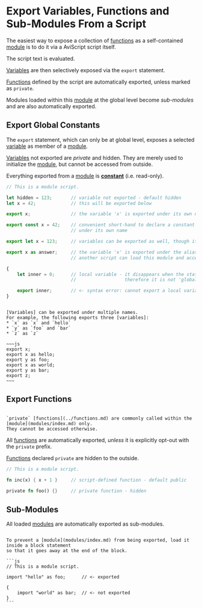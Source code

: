 Export Variables, Functions and Sub-Modules From a Script
=========================================================

The easiest way to expose a collection of [functions](../functions.md) as a self-contained [module](modules/index.md)
is to do it via a AviScript script itself.

The script text is evaluated.

[Variables](../variables.md) are then selectively exposed via the `export` statement.

[Functions](../functions.md) defined by the script are automatically exported, unless marked as `private`.

Modules loaded within this [module](modules/index.md) at the global level become _sub-modules_ and are also
automatically exported.


Export Global Constants
-----------------------

The `export` statement, which can only be at global level, exposes a selected
[variable](../variables.md) as member of a [module](modules/index.md).

[Variables](../variables.md) not exported are _private_ and hidden. They are merely used to
initialize the [module](modules/index.md), but cannot be accessed from outside.

Everything exported from a [module](modules/index.md) is **[constant](../constants.md)** (i.e. read-only).

```js
// This is a module script.

let hidden = 123;       // variable not exported - default hidden
let x = 42;             // this will be exported below

export x;               // the variable 'x' is exported under its own name

export const x = 42;    // convenient short-hand to declare a constant and export it
                        // under its own name

export let x = 123;     // variables can be exported as well, though it'll still be constant

export x as answer;     // the variable 'x' is exported under the alias 'answer'
                        // another script can load this module and access 'x' as 'module::answer'

{
    let inner = 0;      // local variable - it disappears when the statements block ends,
                        //                  therefore it is not 'global' and cannot be exported

    export inner;       // <- syntax error: cannot export a local variable
}
```

```admonish tip.small "Tip: Multiple exports"

[Variables] can be exported under multiple names.
For example, the following exports three [variables]:
* `x` as `x` and `hello`
* `y` as `foo` and `bar`
* `z` as `z`

~~~js
export x;
export x as hello;
export y as foo;
export x as world;
export y as bar;
export z;
~~~
```


Export Functions
----------------

```admonish info.side.wide "Private functions"

`private` [functions](../functions.md) are commonly called within the [module](modules/index.md) only.
They cannot be accessed otherwise.
```

All [functions](../functions.md) are automatically exported, _unless_ it is explicitly opt-out with
the `private` prefix.

[Functions](../functions.md) declared `private` are hidden to the outside.

```rust
// This is a module script.

fn inc(x) { x + 1 }     // script-defined function - default public

private fn foo() {}     // private function - hidden
```


Sub-Modules
-----------

All loaded [modules](modules/index.md) are automatically exported as sub-modules.

~~~admonish tip.small "Tip: Skip exporting a module"

To prevent a [module](modules/index.md) from being exported, load it inside a block statement
so that it goes away at the end of the block.

```js
// This is a module script.

import "hello" as foo;      // <- exported

{
    import "world" as bar;  // <- not exported
}
```
~~~
